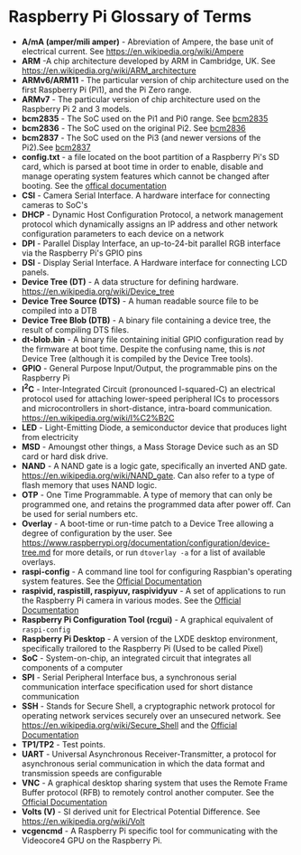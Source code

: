 # Raspberry Pi Glossary of Terms

- **A/mA (amper/mili amper)** - Abreviation of Ampere, the base unit of electrical current. See https://en.wikipedia.org/wiki/Ampere
- **ARM** -A chip architecture developed by ARM in Cambridge, UK. See https://en.wikipedia.org/wiki/ARM_architecture
- **ARMv6/ARM11** - The particular version of chip architecture used on the first Raspberry Pi (Pi1), and the Pi Zero range.
- **ARMv7** - The particular version of chip architecture used on the Raspberry Pi 2 and 3 models.
- **bcm2835** - The SoC used on the Pi1 and Pi0 range. See [bcm2835](https://www.raspberrypi.org/documentation/hardware/raspberrypi/bcm2835/README.md)
- **bcm2836** - The SoC used on the original Pi2. See [bcm2836](https://www.raspberrypi.org/documentation/hardware/raspberrypi/bcm2836/README.md)
- **bcm2837** - The SoC used on the Pi3 (and newer versions of the Pi2).See [bcm2837](https://www.raspberrypi.org/documentation/hardware/raspberrypi/bcm2837/README.md)
- **config.txt** - a file located on the boot partition of a Raspberry Pi's SD card, which is parsed at boot time in order to enable, disable and manage operating system features which cannot be changed after booting. See the [offical documentation](https://www.raspberrypi.org/documentation/configuration/config-txt/README.md)
- **CSI** - Camera Serial Interface. A hardware interface for connecting cameras to SoC's 
- **DHCP** - Dynamic Host Configuration Protocol, a network management protocol which dynamically assigns an IP address and other network configuration parameters to each device on a network
- **DPI** - Parallel Display Interface, an up-to-24-bit parallel RGB interface via the Raspberry Pi's GPIO pins
- **DSI** - Display Serial Interface. A Hardware interface for connecting LCD panels.
- **Device Tree (DT)** - A data structure for defining hardware. https://en.wikipedia.org/wiki/Device_tree
- **Device Tree Source (DTS)** - A human readable source file to be compiled into a DTB
- **Device Tree Blob (DTB)** - A binary file containing a device tree, the result of compiling DTS files.
- **dt-blob.bin** - A binary file containing initial GPIO configuration read by the firmware at boot time. Despite the confusing name, this is _not_ Device Tree (although it is compiled by the Device Tree tools).
- **GPIO** - General Purpose Input/Output, the programmable pins on the Raspberry Pi
- **I<sup>2</sup>C** - Inter-Integrated Circuit (pronounced I-squared-C) an electrical protocol used for attaching lower-speed peripheral ICs to processors and microcontrollers in short-distance, intra-board communication. https://en.wikipedia.org/wiki/I%C2%B2C
- **LED** - Light-Emitting Diode, a semiconductor device that produces light from electricity
- **MSD** - Amoungst other things, a Mass Storage Device such as an SD card or hard disk drive.
- **NAND** - A NAND gate is a logic gate, specifically an inverted AND gate. https://en.wikipedia.org/wiki/NAND_gate. Can also refer to a type of flash memory that uses NAND logic.
- **OTP** - One Time Programmable. A type of memory that can only be programmed one, and retains the programmed data after power off. Can be used for serial numbers etc.
- **Overlay** - A boot-time or run-time patch to a Device Tree allowing a degree of configuration by the user. See https://www.raspberrypi.org/documentation/configuration/device-tree.md for more details, or run `dtoverlay -a` for a list of available overlays.
- **raspi-config** - A command line tool for configuring Raspbian's operating system features. See the [Official Documentation](https://www.raspberrypi.org/documentation/configuration/raspi-config.md)
- **raspivid, raspistill, raspiyuv, raspividyuv** - A set of applications to run the Raspberry Pi camera in various modes. See the [Official Documentation](https://www.raspberrypi.org/documentation/raspbian/applications/camera.md)
- **Raspberry Pi Configuration Tool (rcgui)** - A graphical equivalent of `raspi-config`
- **Raspberry Pi Desktop** - A version of the LXDE desktop environment, specifically trailored to the Raspberry Pi (Used to be called Pixel)
- **SoC** - System-on-chip, an integrated circuit that integrates all components of a computer
- **SPI** - Serial Peripheral Interface bus, a synchronous serial communication interface specification used for short distance communication
- **SSH** - Stands for Secure Shell, a cryptographic network protocol for operating network services securely over an unsecured network. See https://en.wikipedia.org/wiki/Secure_Shell and the [Official Documentation](https://www.raspberrypi.org/documentation/remote-access/ssh/README.md)
- **TP1/TP2** - Test points.
- **UART** - Universal Asynchronous Receiver-Transmitter, a protocol for asynchronous serial communication in which the data format and transmission speeds are configurable
- **VNC** - A graphical desktop sharing system that uses the Remote Frame Buffer protocol (RFB) to remotely control another computer. See the [Official Documentation](https://www.raspberrypi.org/documentation/remote-access/vnc/README.md)
- **Volts (V)** - SI derived unit for Electrical Potential Difference. See https://en.wikipedia.org/wiki/Volt
- **vcgencmd** - A Raspberry Pi specific tool for communicating with the Videocore4 GPU on the Raspberry Pi.
